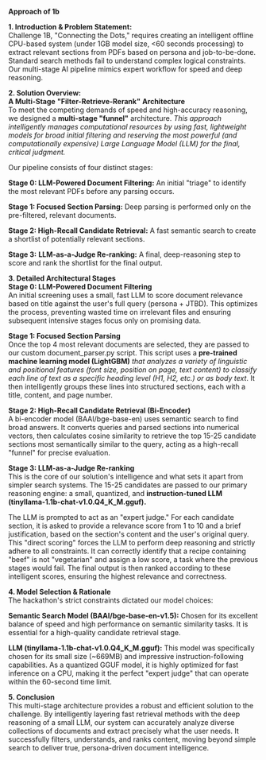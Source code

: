 **Approach of 1b** 

**1\. Introduction & Problem Statement:**  
Challenge 1B, "Connecting the Dots," requires creating an intelligent offline CPU-based system (under 1GB model size, \<60 seconds processing) to extract relevant sections from PDFs based on persona and job-to-be-done. Standard search methods fail to understand complex logical constraints. Our multi-stage AI pipeline mimics expert workflow for speed and deep reasoning.

**2\. Solution Overview:**   
**A Multi-Stage** **"Filter-Retrieve-Rerank"** **Architecture**  
To meet the competing demands of speed and high-accuracy reasoning, we designed a **multi-stage "funnel"** architecture. *This approach intelligently manages computational resources by using fast, lightweight models for broad initial filtering and reserving the most powerful (and computationally expensive) Large Language Model (LLM) for the final, critical judgment.*

Our pipeline consists of four distinct stages:

**Stage 0: LLM-Powered Document Filtering:** An initial "triage" to identify the most relevant PDFs before any parsing occurs.

**Stage 1: Focused Section Parsing:** Deep parsing is performed only on the pre-filtered, relevant documents.

**Stage 2: High-Recall Candidate Retrieval:** A fast semantic search to create a shortlist of potentially relevant sections.

**Stage 3:** **LLM-as-a-Judge Re-ranking:** A final, deep-reasoning step to score and rank the shortlist for the final output.

**3\. Detailed Architectural Stages**  
**Stage 0: LLM-Powered Document Filtering**  
An initial screening uses a small, fast LLM to score document relevance based on title against the user's full query (persona \+ JTBD). This optimizes the process, preventing wasted time on irrelevant files and ensuring subsequent intensive stages focus only on promising data.

**Stage 1: Focused Section Parsing**  
Once the top 4 most relevant documents are selected, they are passed to our custom document\_parser.py script. This script uses a **pre-trained machine learning model (LightGBM)** *that analyzes a variety of linguistic and positional features (font size, position on page, text content) to classify each line of text as a specific heading level (H1, H2, etc.) or as body text*. It then intelligently groups these lines into structured sections, each with a title, content, and page number.

**Stage 2: High-Recall Candidate Retrieval (Bi-Encoder)**  
A bi-encoder model (BAAI/bge-base-en) uses semantic search to find broad answers. It converts queries and parsed sections into numerical vectors, then calculates cosine similarity to retrieve the top 15-25 candidate sections most semantically similar to the query, acting as a high-recall "funnel" for precise evaluation.

**Stage 3: LLM-as-a-Judge Re-ranking**  
This is the core of our solution's intelligence and what sets it apart from simpler search systems. The 15-25 candidates are passed to our primary reasoning engine: a small, quantized, and **instruction-tuned LLM (tinyllama-1.1b-chat-v1.0.Q4\_K\_M.gguf).**

The LLM is prompted to act as an "expert judge." For each candidate section, it is asked to provide a relevance score from 1 to 10 and a brief justification, based on the section's content and the user's original query. This "direct scoring" forces the LLM to perform deep reasoning and strictly adhere to all constraints. It can correctly identify that a recipe containing "beef" is not "vegetarian" and assign a low score, a task where the previous stages would fail. The final output is then ranked according to these intelligent scores, ensuring the highest relevance and correctness.

**4\. Model Selection & Rationale**  
The hackathon's strict constraints dictated our model choices:

**Semantic Search Model (BAAI/bge-base-en-v1.5):** Chosen for its excellent balance of speed and high performance on semantic similarity tasks. It is essential for a high-quality candidate retrieval stage.

**LLM (tinyllama-1.1b-chat-v1.0.Q4\_K\_M.gguf):** This model was specifically chosen for its small size (\~669MB) and impressive instruction-following capabilities. As a quantized GGUF model, it is highly optimized for fast inference on a CPU, making it the perfect "expert judge" that can operate within the 60-second time limit.

**5\. Conclusion**  
This multi-stage architecture provides a robust and efficient solution to the challenge. By intelligently layering fast retrieval methods with the deep reasoning of a small LLM, our system can accurately analyze diverse collections of documents and extract precisely what the user needs. It successfully filters, understands, and ranks content, moving beyond simple search to deliver true, persona-driven document intelligence.  
